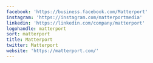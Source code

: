 ```yaml
---
facebook: 'https://business.facebook.com/Matterport'
instagram: 'https://instagram.com/matterportmedia'
linkedin: 'https://linkedin.com/company/matterport'
logohandle: matterport
sort: matterport
title: Matterport
twitter: Matterport
website: 'https://matterport.com/'
---
```

